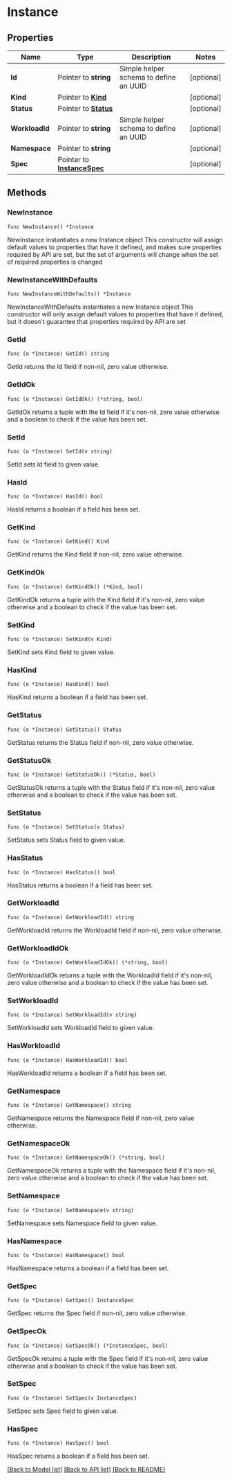 # Instance

## Properties

Name | Type | Description | Notes
------------ | ------------- | ------------- | -------------
**Id** | Pointer to **string** | Simple helper schema to define an UUID | [optional] 
**Kind** | Pointer to [**Kind**](Kind.md) |  | [optional] 
**Status** | Pointer to [**Status**](Status.md) |  | [optional] 
**WorkloadId** | Pointer to **string** | Simple helper schema to define an UUID | [optional] 
**Namespace** | Pointer to **string** |  | [optional] 
**Spec** | Pointer to [**InstanceSpec**](InstanceSpec.md) |  | [optional] 

## Methods

### NewInstance

`func NewInstance() *Instance`

NewInstance instantiates a new Instance object
This constructor will assign default values to properties that have it defined,
and makes sure properties required by API are set, but the set of arguments
will change when the set of required properties is changed

### NewInstanceWithDefaults

`func NewInstanceWithDefaults() *Instance`

NewInstanceWithDefaults instantiates a new Instance object
This constructor will only assign default values to properties that have it defined,
but it doesn't guarantee that properties required by API are set

### GetId

`func (o *Instance) GetId() string`

GetId returns the Id field if non-nil, zero value otherwise.

### GetIdOk

`func (o *Instance) GetIdOk() (*string, bool)`

GetIdOk returns a tuple with the Id field if it's non-nil, zero value otherwise
and a boolean to check if the value has been set.

### SetId

`func (o *Instance) SetId(v string)`

SetId sets Id field to given value.

### HasId

`func (o *Instance) HasId() bool`

HasId returns a boolean if a field has been set.

### GetKind

`func (o *Instance) GetKind() Kind`

GetKind returns the Kind field if non-nil, zero value otherwise.

### GetKindOk

`func (o *Instance) GetKindOk() (*Kind, bool)`

GetKindOk returns a tuple with the Kind field if it's non-nil, zero value otherwise
and a boolean to check if the value has been set.

### SetKind

`func (o *Instance) SetKind(v Kind)`

SetKind sets Kind field to given value.

### HasKind

`func (o *Instance) HasKind() bool`

HasKind returns a boolean if a field has been set.

### GetStatus

`func (o *Instance) GetStatus() Status`

GetStatus returns the Status field if non-nil, zero value otherwise.

### GetStatusOk

`func (o *Instance) GetStatusOk() (*Status, bool)`

GetStatusOk returns a tuple with the Status field if it's non-nil, zero value otherwise
and a boolean to check if the value has been set.

### SetStatus

`func (o *Instance) SetStatus(v Status)`

SetStatus sets Status field to given value.

### HasStatus

`func (o *Instance) HasStatus() bool`

HasStatus returns a boolean if a field has been set.

### GetWorkloadId

`func (o *Instance) GetWorkloadId() string`

GetWorkloadId returns the WorkloadId field if non-nil, zero value otherwise.

### GetWorkloadIdOk

`func (o *Instance) GetWorkloadIdOk() (*string, bool)`

GetWorkloadIdOk returns a tuple with the WorkloadId field if it's non-nil, zero value otherwise
and a boolean to check if the value has been set.

### SetWorkloadId

`func (o *Instance) SetWorkloadId(v string)`

SetWorkloadId sets WorkloadId field to given value.

### HasWorkloadId

`func (o *Instance) HasWorkloadId() bool`

HasWorkloadId returns a boolean if a field has been set.

### GetNamespace

`func (o *Instance) GetNamespace() string`

GetNamespace returns the Namespace field if non-nil, zero value otherwise.

### GetNamespaceOk

`func (o *Instance) GetNamespaceOk() (*string, bool)`

GetNamespaceOk returns a tuple with the Namespace field if it's non-nil, zero value otherwise
and a boolean to check if the value has been set.

### SetNamespace

`func (o *Instance) SetNamespace(v string)`

SetNamespace sets Namespace field to given value.

### HasNamespace

`func (o *Instance) HasNamespace() bool`

HasNamespace returns a boolean if a field has been set.

### GetSpec

`func (o *Instance) GetSpec() InstanceSpec`

GetSpec returns the Spec field if non-nil, zero value otherwise.

### GetSpecOk

`func (o *Instance) GetSpecOk() (*InstanceSpec, bool)`

GetSpecOk returns a tuple with the Spec field if it's non-nil, zero value otherwise
and a boolean to check if the value has been set.

### SetSpec

`func (o *Instance) SetSpec(v InstanceSpec)`

SetSpec sets Spec field to given value.

### HasSpec

`func (o *Instance) HasSpec() bool`

HasSpec returns a boolean if a field has been set.


[[Back to Model list]](../README.md#documentation-for-models) [[Back to API list]](../README.md#documentation-for-api-endpoints) [[Back to README]](../README.md)


